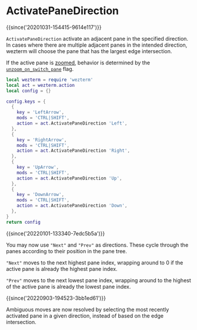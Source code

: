 # ActivatePaneDirection

{{since('20201031-154415-9614e117')}}

`ActivatePaneDirection` activate an adjacent pane in the specified direction.
In cases where there are multiple adjacent panes in the intended direction,
wezterm will choose the pane that has the largest edge intersection.

If the active pane is [zoomed](TogglePaneZoomState.md), behavior is determined
by the [`unzoom_on_switch_pane`](../config/unzoom_on_switch_pane.md) flag. 

```lua
local wezterm = require 'wezterm'
local act = wezterm.action
local config = {}

config.keys = {
  {
    key = 'LeftArrow',
    mods = 'CTRL|SHIFT',
    action = act.ActivatePaneDirection 'Left',
  },
  {
    key = 'RightArrow',
    mods = 'CTRL|SHIFT',
    action = act.ActivatePaneDirection 'Right',
  },
  {
    key = 'UpArrow',
    mods = 'CTRL|SHIFT',
    action = act.ActivatePaneDirection 'Up',
  },
  {
    key = 'DownArrow',
    mods = 'CTRL|SHIFT',
    action = act.ActivatePaneDirection 'Down',
  },
}
return config
```

{{since('20220101-133340-7edc5b5a')}}

You may now use `"Next"` and `"Prev"` as directions.  These cycle
through the panes according to their position in the pane tree.

`"Next"` moves to the next highest pane index, wrapping around to 0
if the active pane is already the highest pane index.

`"Prev"` moves to the next lowest pane index, wrapping around to
the highest of the active pane is already the lowest pane index.

{{since('20220903-194523-3bb1ed61')}}

Ambiguous moves are now resolved by selecting the most recently activated pane
in a given direction, instead of based on the edge intersection.
